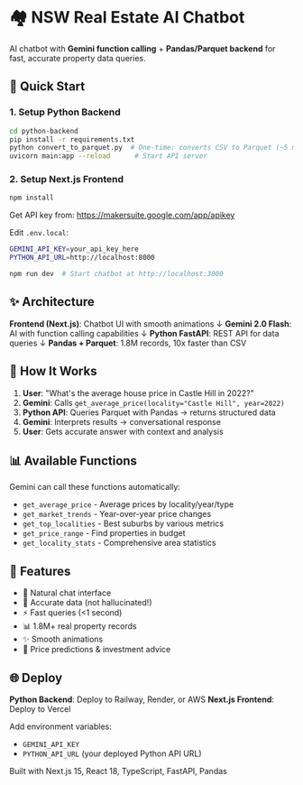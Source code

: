 # 🏘️ NSW Real Estate AI Chatbot

AI chatbot with **Gemini function calling** + **Pandas/Parquet backend** for fast, accurate property data queries.

## 🚀 Quick Start

### 1. Setup Python Backend

```bash
cd python-backend
pip install -r requirements.txt
python convert_to_parquet.py  # One-time: converts CSV to Parquet (~5 min)
uvicorn main:app --reload      # Start API server
```

### 2. Setup Next.js Frontend

```bash
npm install
```

Get API key from: https://makersuite.google.com/app/apikey

Edit `.env.local`:
```bash
GEMINI_API_KEY=your_api_key_here
PYTHON_API_URL=http://localhost:8000
```

```bash
npm run dev  # Start chatbot at http://localhost:3000
```

## ✨ Architecture

**Frontend (Next.js)**: Chatbot UI with smooth animations
↓
**Gemini 2.0 Flash**: AI with function calling capabilities
↓
**Python FastAPI**: REST API for data queries
↓
**Pandas + Parquet**: 1.8M records, 10x faster than CSV

## 🔧 How It Works

1. **User**: "What's the average house price in Castle Hill in 2022?"
2. **Gemini**: Calls `get_average_price(locality="Castle Hill", year=2022)`
3. **Python API**: Queries Parquet with Pandas → returns structured data
4. **Gemini**: Interprets results → conversational response
5. **User**: Gets accurate answer with context and analysis

## 📊 Available Functions

Gemini can call these functions automatically:

- `get_average_price` - Average prices by locality/year/type
- `get_market_trends` - Year-over-year price changes
- `get_top_localities` - Best suburbs by various metrics
- `get_price_range` - Find properties in budget
- `get_locality_stats` - Comprehensive area statistics

## 🎨 Features

- 💬 Natural chat interface
- 🎯 Accurate data (not hallucinated!)
- ⚡ Fast queries (<1 second)
- 📊 1.8M+ real property records
- ✨ Smooth animations
- 🔮 Price predictions & investment advice

## 🌐 Deploy

**Python Backend**: Deploy to Railway, Render, or AWS
**Next.js Frontend**: Deploy to Vercel

Add environment variables:
- `GEMINI_API_KEY`
- `PYTHON_API_URL` (your deployed Python API URL)

Built with Next.js 15, React 18, TypeScript, FastAPI, Pandas

